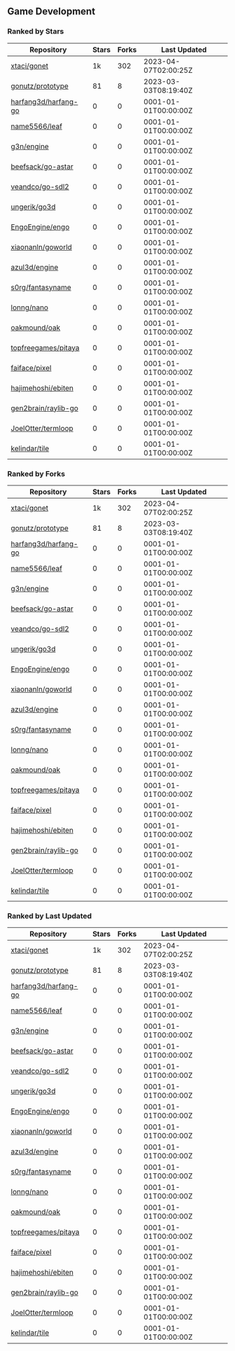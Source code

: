 ## Game Development

### Ranked by Stars

| Repository | Stars | Forks | Last Updated |
|------------|-------|-------|--------------|
| [xtaci/gonet](https://github.com/xtaci/gonet) | 1k | 302 | 2023-04-07T02:00:25Z |
| [gonutz/prototype](https://github.com/gonutz/prototype) | 81 | 8 | 2023-03-03T08:19:40Z |
| [harfang3d/harfang-go](https://github.com/harfang3d/harfang-go) | 0 | 0 | 0001-01-01T00:00:00Z |
| [name5566/leaf](https://github.com/name5566/leaf) | 0 | 0 | 0001-01-01T00:00:00Z |
| [g3n/engine](https://github.com/g3n/engine) | 0 | 0 | 0001-01-01T00:00:00Z |
| [beefsack/go-astar](https://github.com/beefsack/go-astar) | 0 | 0 | 0001-01-01T00:00:00Z |
| [veandco/go-sdl2](https://github.com/veandco/go-sdl2) | 0 | 0 | 0001-01-01T00:00:00Z |
| [ungerik/go3d](https://github.com/ungerik/go3d) | 0 | 0 | 0001-01-01T00:00:00Z |
| [EngoEngine/engo](https://github.com/EngoEngine/engo) | 0 | 0 | 0001-01-01T00:00:00Z |
| [xiaonanln/goworld](https://github.com/xiaonanln/goworld) | 0 | 0 | 0001-01-01T00:00:00Z |
| [azul3d/engine](https://github.com/azul3d/engine) | 0 | 0 | 0001-01-01T00:00:00Z |
| [s0rg/fantasyname](https://github.com/s0rg/fantasyname) | 0 | 0 | 0001-01-01T00:00:00Z |
| [lonng/nano](https://github.com/lonng/nano) | 0 | 0 | 0001-01-01T00:00:00Z |
| [oakmound/oak](https://github.com/oakmound/oak) | 0 | 0 | 0001-01-01T00:00:00Z |
| [topfreegames/pitaya](https://github.com/topfreegames/pitaya) | 0 | 0 | 0001-01-01T00:00:00Z |
| [faiface/pixel](https://github.com/faiface/pixel) | 0 | 0 | 0001-01-01T00:00:00Z |
| [hajimehoshi/ebiten](https://github.com/hajimehoshi/ebiten) | 0 | 0 | 0001-01-01T00:00:00Z |
| [gen2brain/raylib-go](https://github.com/gen2brain/raylib-go) | 0 | 0 | 0001-01-01T00:00:00Z |
| [JoelOtter/termloop](https://github.com/JoelOtter/termloop) | 0 | 0 | 0001-01-01T00:00:00Z |
| [kelindar/tile](https://github.com/kelindar/tile) | 0 | 0 | 0001-01-01T00:00:00Z |

### Ranked by Forks

| Repository | Stars | Forks | Last Updated |
|------------|-------|-------|--------------|
| [xtaci/gonet](https://github.com/xtaci/gonet) | 1k | 302 | 2023-04-07T02:00:25Z |
| [gonutz/prototype](https://github.com/gonutz/prototype) | 81 | 8 | 2023-03-03T08:19:40Z |
| [harfang3d/harfang-go](https://github.com/harfang3d/harfang-go) | 0 | 0 | 0001-01-01T00:00:00Z |
| [name5566/leaf](https://github.com/name5566/leaf) | 0 | 0 | 0001-01-01T00:00:00Z |
| [g3n/engine](https://github.com/g3n/engine) | 0 | 0 | 0001-01-01T00:00:00Z |
| [beefsack/go-astar](https://github.com/beefsack/go-astar) | 0 | 0 | 0001-01-01T00:00:00Z |
| [veandco/go-sdl2](https://github.com/veandco/go-sdl2) | 0 | 0 | 0001-01-01T00:00:00Z |
| [ungerik/go3d](https://github.com/ungerik/go3d) | 0 | 0 | 0001-01-01T00:00:00Z |
| [EngoEngine/engo](https://github.com/EngoEngine/engo) | 0 | 0 | 0001-01-01T00:00:00Z |
| [xiaonanln/goworld](https://github.com/xiaonanln/goworld) | 0 | 0 | 0001-01-01T00:00:00Z |
| [azul3d/engine](https://github.com/azul3d/engine) | 0 | 0 | 0001-01-01T00:00:00Z |
| [s0rg/fantasyname](https://github.com/s0rg/fantasyname) | 0 | 0 | 0001-01-01T00:00:00Z |
| [lonng/nano](https://github.com/lonng/nano) | 0 | 0 | 0001-01-01T00:00:00Z |
| [oakmound/oak](https://github.com/oakmound/oak) | 0 | 0 | 0001-01-01T00:00:00Z |
| [topfreegames/pitaya](https://github.com/topfreegames/pitaya) | 0 | 0 | 0001-01-01T00:00:00Z |
| [faiface/pixel](https://github.com/faiface/pixel) | 0 | 0 | 0001-01-01T00:00:00Z |
| [hajimehoshi/ebiten](https://github.com/hajimehoshi/ebiten) | 0 | 0 | 0001-01-01T00:00:00Z |
| [gen2brain/raylib-go](https://github.com/gen2brain/raylib-go) | 0 | 0 | 0001-01-01T00:00:00Z |
| [JoelOtter/termloop](https://github.com/JoelOtter/termloop) | 0 | 0 | 0001-01-01T00:00:00Z |
| [kelindar/tile](https://github.com/kelindar/tile) | 0 | 0 | 0001-01-01T00:00:00Z |

### Ranked by Last Updated

| Repository | Stars | Forks | Last Updated |
|------------|-------|-------|--------------|
| [xtaci/gonet](https://github.com/xtaci/gonet) | 1k | 302 | 2023-04-07T02:00:25Z |
| [gonutz/prototype](https://github.com/gonutz/prototype) | 81 | 8 | 2023-03-03T08:19:40Z |
| [harfang3d/harfang-go](https://github.com/harfang3d/harfang-go) | 0 | 0 | 0001-01-01T00:00:00Z |
| [name5566/leaf](https://github.com/name5566/leaf) | 0 | 0 | 0001-01-01T00:00:00Z |
| [g3n/engine](https://github.com/g3n/engine) | 0 | 0 | 0001-01-01T00:00:00Z |
| [beefsack/go-astar](https://github.com/beefsack/go-astar) | 0 | 0 | 0001-01-01T00:00:00Z |
| [veandco/go-sdl2](https://github.com/veandco/go-sdl2) | 0 | 0 | 0001-01-01T00:00:00Z |
| [ungerik/go3d](https://github.com/ungerik/go3d) | 0 | 0 | 0001-01-01T00:00:00Z |
| [EngoEngine/engo](https://github.com/EngoEngine/engo) | 0 | 0 | 0001-01-01T00:00:00Z |
| [xiaonanln/goworld](https://github.com/xiaonanln/goworld) | 0 | 0 | 0001-01-01T00:00:00Z |
| [azul3d/engine](https://github.com/azul3d/engine) | 0 | 0 | 0001-01-01T00:00:00Z |
| [s0rg/fantasyname](https://github.com/s0rg/fantasyname) | 0 | 0 | 0001-01-01T00:00:00Z |
| [lonng/nano](https://github.com/lonng/nano) | 0 | 0 | 0001-01-01T00:00:00Z |
| [oakmound/oak](https://github.com/oakmound/oak) | 0 | 0 | 0001-01-01T00:00:00Z |
| [topfreegames/pitaya](https://github.com/topfreegames/pitaya) | 0 | 0 | 0001-01-01T00:00:00Z |
| [faiface/pixel](https://github.com/faiface/pixel) | 0 | 0 | 0001-01-01T00:00:00Z |
| [hajimehoshi/ebiten](https://github.com/hajimehoshi/ebiten) | 0 | 0 | 0001-01-01T00:00:00Z |
| [gen2brain/raylib-go](https://github.com/gen2brain/raylib-go) | 0 | 0 | 0001-01-01T00:00:00Z |
| [JoelOtter/termloop](https://github.com/JoelOtter/termloop) | 0 | 0 | 0001-01-01T00:00:00Z |
| [kelindar/tile](https://github.com/kelindar/tile) | 0 | 0 | 0001-01-01T00:00:00Z |

